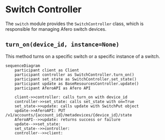 # Switch Controller

The `switch` module provides the `SwitchController` class, which is responsible for managing Afero switch devices.

## `turn_on(device_id, instance=None)`

This method turns on a specific switch or a specific instance of a switch.

```mermaid
sequenceDiagram
    participant client as Client
    participant controller as SwitchController.turn_on()
    participant set_state as SwitchController.set_state()
    participant update as BaseResourcesController.update()
    participant AferoAPI as Afero API

    client->>controller: calls turn_on with device_id
    controller->>set_state: calls set_state with on=True
    set_state->>update: calls update with SwitchPut object
    update->>AferoAPI: PUT /v1/accounts/{account_id}/metadevices/{device_id}/state
    AferoAPI-->>update: returns success or failure
    update-->>set_state: 
    set_state-->>controller: 
    controller-->>client: 
```
